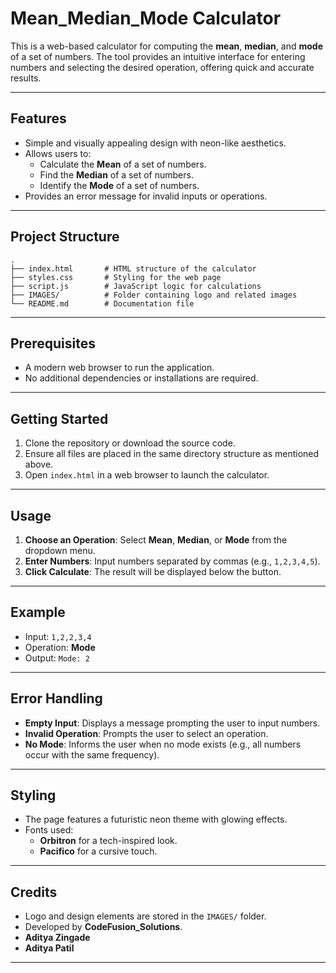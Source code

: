 # Mean_Median_Mode Calculator

This is a web-based calculator for computing the **mean**, **median**, and **mode** of a set of numbers. The tool provides an intuitive interface for entering numbers and selecting the desired operation, offering quick and accurate results.

---

## Features

- Simple and visually appealing design with neon-like aesthetics.
- Allows users to:
  - Calculate the **Mean** of a set of numbers.
  - Find the **Median** of a set of numbers.
  - Identify the **Mode** of a set of numbers.
- Provides an error message for invalid inputs or operations.

---

## Project Structure

```
.
├── index.html       # HTML structure of the calculator
├── styles.css       # Styling for the web page
├── script.js        # JavaScript logic for calculations
├── IMAGES/          # Folder containing logo and related images
└── README.md        # Documentation file
```

---

## Prerequisites

- A modern web browser to run the application.
- No additional dependencies or installations are required.

---

## Getting Started

1. Clone the repository or download the source code.
2. Ensure all files are placed in the same directory structure as mentioned above.
3. Open `index.html` in a web browser to launch the calculator.

---

## Usage

1. **Choose an Operation**: Select **Mean**, **Median**, or **Mode** from the dropdown menu.
2. **Enter Numbers**: Input numbers separated by commas (e.g., `1,2,3,4,5`).
3. **Click Calculate**: The result will be displayed below the button.

---

## Example

- Input: `1,2,2,3,4`
- Operation: **Mode**
- Output: `Mode: 2`

---

## Error Handling

- **Empty Input**: Displays a message prompting the user to input numbers.
- **Invalid Operation**: Prompts the user to select an operation.
- **No Mode**: Informs the user when no mode exists (e.g., all numbers occur with the same frequency).

---

## Styling

- The page features a futuristic neon theme with glowing effects.
- Fonts used:
  - **Orbitron** for a tech-inspired look.
  - **Pacifico** for a cursive touch.

---

## Credits

- Logo and design elements are stored in the `IMAGES/` folder.
- Developed by **CodeFusion_Solutions**.
- **Aditya Zingade**
- **Aditya Patil**

---
